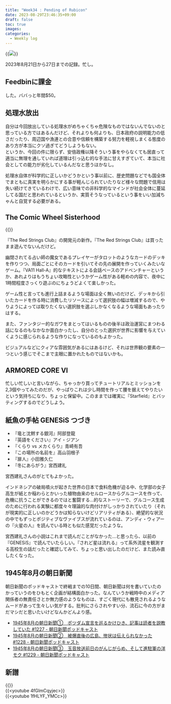 ```yaml
---
title: "Week34 : Pending of Rubicon"
date: 2023-08-29T23:46:35+09:00
draft: false
toc: true
images:
categories:
  - Weekly log
---
```


{{<image src="/images/images/230823.webp">}}

2023年8月21日から27日までの記録。忙し。

<!--more-->

## Feedbinに課金

した。ババっと年間$50。

## 処理水放出

自分は今回放出している処理水がめちゃくちゃ危険なものではないんでないのと思っている方ではあるんだけど、それよりも何よりも、日本政府の説明能力の低さだったり、周辺国や漁連との合意や信頼を構築する努力を軽視しまくる態度のあり方が本当にクソ過ぎてどうしようもない。  
というか、今回の件に限らず、安倍政権以降そういう事をやらなくても居直って適当に無理を通していれば道理は引っ込む的な手法に甘えすぎていて、本当に社会としての能力が劣化しているんだなと思うほかなし。

処理水自体が科学的に正しいかどうかという事以前に、歴史問題などでも国全体でまともに真実を明らかにする事が軽んじられていたりなど様々な問題で信用は失い続けてきているわけで、広い意味での非科学的なマインドが社会全体に蔓延してる国だと思われているというか、実質そうなっているという事をいい加減ちゃんと自覚する必要がある。

## The Comic Wheel Sisterhood

{{<youtube HqsNOtE8TGk>}}

『The Red Strings Club』の開発元の新作。『The Red Strings Club』は買ったまま遊んでないんだけど。

幽閉されてる占い師の魔女であるプレイヤーがタロットのようなカードのデッキを作りつつ、局面ごとにそのカードを引いてその先の展開を作っていくみたいなゲーム。『VA11 Hall-A』的なテキストによる会話ベースのアドベンチャーというか、あれよりはもうちょい攻略性というかゲーム性がある軽めの内容で、夜中に1時間程度さっくり遊ぶのにちょうどよくて楽しかった。

ゲーム性と言っても進行上詰まるような場面は全く無いのだけど、デッキから引いたカードを作る時に消費したリソースによって選択肢の幅は増減するので、やりようによっては取りたくない選択肢を選ぶしかなくなるような場面もあったりはする。

また、ファンタジー的なガワをまとってはいるものの後半は政治運営にまつわる話になるのもなかなか面白かったし、自分のとった選択が世界に影響を与えていくように感じられるような作りになっているのもよかった。

ビジュアルなどにクィアな雰囲気があるにはあるけど、それは世界観の要素の一つという感じでそこまで主眼に置かれたものではないかも。

## ARMORED CORE VI

忙しい忙しいと言いながら、ちゃっかり買ってチュートリアルとミッションを2,3個やってみたのだが、やっぱりこれは少し時間を作って腰を据えてやりたいという気持ちになり、ちょっと保留中。このままでは確実に『Starfield』とバッティングするのでどうしよう。

## 紙魚の手帖 GENESiS つづき

- 『竜と沈黙する銀河』阿部登龍
- 『英語をください』アイ・ジアン
- 『くらり vs メカくらり』青崎有吾
- 『この場所の名前を』高山羽根子
- 『扉人』小田雅久仁
- 『冬にあらがう』宮西建礼

宮西建礼さんのがとてもよかった。

インドネシアの破局噴火が起きた世界の日本で食料危機が迫る中、化学部の女子高生が紙とか稲わらとかいった植物由来のセルロースからグルコースを作って、危機に抗うことができるのではと奮闘する…的なストーリーで、グルコース生成のために行われる実験に都度々々理論的な肉付けがしっかりされていたり（それが現実的に正しいのかどうかは知らないけどリアリティがある）、絶望的な状況の中でもずっとポジティブなヴァイブスが流れているのは、アンディ・ウィアーの『火星の人』を読んでいる時とも似た感覚だったような。

宮西建礼さんの小説はこれまで読んだことがなかった…と思ったら、以前の『GENESiS』で読んでいたらしい。『されど星は流れる』って系外流星を観測する高校生の話だったと確認してみて、ちょっと思い出したのだけど、また読み直したくなった。

## 1945年8月の朝日新聞

朝日新聞のポッドキャストで終戦までの10日間、朝日新聞は何を書いていたのかっていうのをひもとく企画が結構面白かった。なんていうか戦時中のメディア関係者の無責任さとか無力感のようなものは、すごく現代にも散見されるようなムードがあって生々しい気がする。批判にさらされやすい分、流石に今の方がまだマシだと思いたいけどなんかどんより感。

- [1945年8月の朝日新聞①　ポツダム宣言を巡るかけひき、記事は読者を説教していた #1227 - 朝日新聞ポッドキャスト](https://omny.fm/shows/asahi/1227)
- [1945年8月の朝日新聞②　被爆直後の広島、惨状は伝えられなかった #1228 - 朝日新聞ポッドキャスト](https://omny.fm/shows/asahi/1228)
- [1945年8月の朝日新聞③　玉音放送前日のがんじがらめ、そして進駐軍の洋モク #1229 - 朝日新聞ポッドキャスト](https://omny.fm/shows/asahi/1229)

## 新譜

{{<youtube cQTo9O85Zro>}}  
{{<youtube 4fGlmCqyjec>}}  
{{<youtube 1fHLYF_YMCc>}}